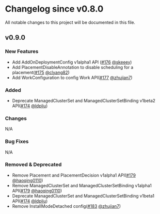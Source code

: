 # Changelog since v0.8.0
All notable changes to this project will be documented in this file.

## v0.9.0

### New Features 
* Add AddOnDeploymentConfig v1alpha1 API ([#176](https://github.com/open-cluster-management-io/api/pull/176) [@skeeey](https://github.com/skeeey))
* Add PlacementDisableAnnotation to disable scheduling for a placement([#175](https://github.com/open-cluster-management-io/api/pull/175) [@clyang82](https://github.com/clyang82))
* Add WorkConfiguration to config Work API([#177](https://github.com/open-cluster-management-io/api/pull/177) [@zhujian7](https://github.com/zhujian7))

### Added
* Deprecate ManagedClusterSet and ManagedClusterSetBinding v1beta2 API([#174](https://github.com/open-cluster-management-io/api/pull/174) [@ldpliu](https://github.com/ldpliu))

### Changes
N/A

### Bug Fixes
N/A

### Removed & Deprecated
* Remove Placement and PlacementDecision v1alpha1 API([#179](https://github.com/open-cluster-management-io/api/pull/179) 
[@haoqing0110](https://github.com/haoqing0110))
* Remove ManagedClusterSet and ManagedClusterSetBinding v1alpha1 API([#179](https://github.com/open-cluster-management-io/api/pull/179) [@haoqing0110](https://github.com/haoqing0110))
* Deprecate ManagedClusterSet and ManagedClusterSetBinding v1beta1 API([#174](https://github.com/open-cluster-management-io/api/pull/174) [@ldpliu](https://github.com/ldpliu))
* Remove InstallModeDetached config([#183](https://github.com/open-cluster-management-io/api/pull/183) [@zhujian7](https://github.com/zhujian7))